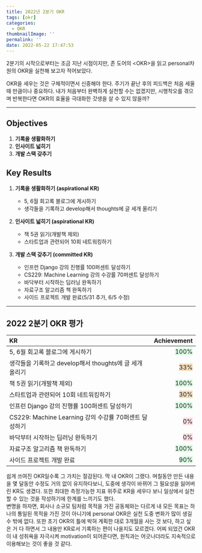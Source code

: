 ```yaml
---
title: 2022년 2분기 OKR
tags: [okr]
categories:
  - OKR
thumbnailImage: ''
permalink: ''
date: 2022-05-22 17:47:53
---
```


<!-- toc -->

2분기의 시작으로부터는 조금 지난 시점이지만, 존 도어의 &lt;OKR&gt;을 읽고 personal차원의 OKR을 실천해 보고자 적어보았다.

OKR을 세우는 것은 구체적이면서 신중해야 한다. 주기가 끝난 후의 피드백은 처음 세울 때 만큼이나 중요하다.
내가 처음부터 완벽하게 실천할 수는 없겠지만, 시행착오를 겪으며 반복한다면 OKR의 효율을 극대화한 갓생을 살 수 있지 않을까?

---

## Objectives

1. **기록을 생활화하기**
1. **인사이트 넓히기**
1. **개발 스택 갖추기**

## Key Results

1. **기록을 생활화하기 (aspirational KR)**

   - 5, 6월 회고록 블로그에 게시하기
   - 생각들을 기록하고 develop해서 thoughts에 글 세개 올리기

1. **인사이트 넓히기 (aspirational KR)**
   - 책 5권 읽기(개발책 제외)
   - 스타트업과 관련되어 10회 네트워킹하기
1. **개발 스택 갖추기 (committed KR)**
   - 인프런 Django 강의 진행률 100퍼센트 달성하기
   - CS229: Machine Learning 강의 수강률 70퍼센트 달성하기
   - 바닥부터 시작하는 딥러닝 완독하기
   - 자료구조 알고리즘 책 완독하기
   - 사이드 프로젝트 개발 완료(5/31 추가, 6/5 수정)

---

## 2022 2분기 OKR 평가

| KR                                                      |                                          Achievement |
| :------------------------------------------------------ | ---------------------------------------------------: |
| 5, 6월 회고록 블로그에 게시하기                         | <span style="background-color: #dcffe4">100% </span> |
| 생각들을 기록하고 develop해서 thoughts에 글 세개 올리기 |  <span style="background-color: #f7ddbe"> 33%</span> |
| 책 5권 읽기(개발책 제외)                                |  <span style="background-color: #dcffe4">100%</span> |
| 스타트업과 관련되어 10회 네트워킹하기                   |   <span style="background-color: #f7ddbe">30%</span> |
| 인프런 Django 강의 진행률 100퍼센트 달성하기            | <span style="background-color: #dcffe4"> 100%</span> |
| CS229: Machine Learning 강의 수강률 70퍼센트 달성하기   |    <span style="background-color: #ffdce0">0%</span> |
| 바닥부터 시작하는 딥러닝 완독하기                       |    <span style="background-color: #ffdce0">0%</span> |
| 자료구조 알고리즘 책 완독하기                           |  <span style="background-color: #dcffe4">100%</span> |
| 사이드 프로젝트 개발 완료                               |   <span style="background-color: #dcffe4">90%</span> |

쉽게 쓰여진 OKR일수록 그 가치는 절감된다. 딱 내 OKR이 그랬다. 며칠동안 만든 내용을 몇 달동안 수정도 거의 없이 유지하다보니, 도중에 생각이 바뀌어 그 필요성을 잃어버린 KR도 생겼다. 또한 최대한 측정가능한 지표 위주로 KR을 세우다 보니 일상에서 실천할 수 있는 것을 작성하기에 한계를 느끼기도 했다.  
변명을 하자면, 회사나 소규모 팀처럼 목적을 가진 공동체와는 다르게 내 모든 목표는 하나의 통일된 목적을 가진 것이 아니기에 personal OKR은 실천 도중 변화가 많이 생길 수 밖에 없다. 또한 초기 OKR의 틀에 박혀 계획한 대로 3개월을 사는 것 보다, 하고 싶은 거 다 하면서 그 내용만 KR로서 기록하는 편이 나을지도 모르겠다. 어찌 되었건 OKR이 내 성취욕을 자극시켜 motivation이 되어준다면, 원칙과는 어긋나더라도 지속적으로 이용해보는 것이 좋을 것 같다.
